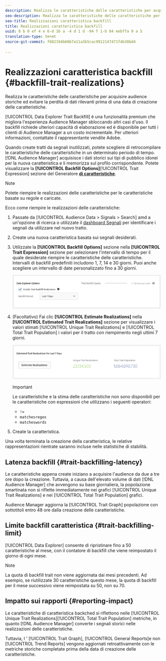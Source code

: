 ```yaml
---
description: Realizza le caratteristiche delle caratteristiche per acquisire audience storiche ed evitare la perdita di dati rilevanti prima di una data di creazione delle caratteristiche.
seo-description: Realizza le caratteristiche delle caratteristiche per acquisire audience storiche ed evitare la perdita di dati rilevanti prima di una data di creazione delle caratteristiche.
seo-title: Realizzazioni caratteristica backfill
title: Realizzazioni caratteristica backfill
uuid: 8 b 0 ef 4 e 6-d 16 a -4 d 1 d -94 f 1-b 84 eebffa 9 a 5
translation-type: tm+mt
source-git-commit: f682194b60b7a11a3b5cac9912147471f4b30bd4

---
```



# Realizzazioni caratteristica backfill {#backfill-trait-realizations}

Realizza le caratteristiche delle caratteristiche per acquisire audience storiche ed evitare la perdita di dati rilevanti prima di una data di creazione delle caratteristiche.

[!UICONTROL Data Explorer Trait Backfill] è una funzionalità premium che migliora l'esperienza Audience Manager sbloccando altri casi d'uso. Il backfill richiede ulteriori capacità di elaborazione ed è disponibile per tutti i clienti di Audience Manager a un costo incrementale. Per ulteriori informazioni, contattate il rappresentante vendite Adobe.

Quando create tratti da segnali inutilizzati, potete scegliere di retrocompilare le caratteristiche delle caratteristiche in un determinato periodo di tempo. [!DNL Audience Manager] acquisisce i dati storici sui tipi di pubblico idonei per la nuova caratteristica e li memorizza sul profilo corrispondente. Potete visualizzare la **[!UICONTROL Backfill Options]**[!UICONTROL Trait Expression] sezione del Generatore **[di caratteristiche](../../features/traits/about-trait-builder.md)**.

>[!NOTE]
>
>Potete riempire le realizzazioni delle caratteristiche per le caratteristiche basate su regole e caricate.

Ecco come riempire le realizzazioni delle caratteristiche:

1. Passate da [!UICONTROL Audience Data > Signals > Search] amd a un'opzione di ricerca o utilizzate il [dashboard Segnali](../../features/data-explorer/data-explorer-signals-dashboard.md) per identificare i segnali da utilizzare nel nuovo tratto.
1. Create una nuova caratteristica basata sui segnali desiderati.
1. Utilizzate la **[!UICONTROL Backfill Options]** sezione nella **[!UICONTROL Trait Expression]** sezione per selezionare l'intervallo di tempo per il quale desiderate riempire le caratteristiche delle caratteristiche. Intervalli di backfill predefiniti includono 1, 7, 14 e 30 giorni. Puoi anche scegliere un intervallo di date personalizzato fino a 30 giorni.

   ![trait-backfill](assets/signals-trait-backfill.png)

1. (Facoltativo) Fai clic **[!UICONTROL Estimate Realizations]** nella **[!UICONTROL Estimated Trait Realizations]** sezione per visualizzare i valori stimati [!UICONTROL Unique Trait Realizations] e [!UICONTROL Total Trait Population] i valori per il tratto con riempimento negli ultimi 7 giorni.

   ![stime-trait-realizations](assets/estimate-trait-realizations.png)

   >[!IMPORTANT]
   >
   >Le caratteristiche e la stima delle caratteristiche non sono disponibili per le caratteristiche con espressioni che utilizzano i seguenti operatori:
   >    * `!=`
   >    * `matchesregex`
   >    * `matcheswords`

1. Create la caratteristica.

Una volta terminata la creazione della caratteristica, le relative rappresentazioni rientrate saranno incluse nelle statistiche di stabilità.

## Latenza backfill {#trait-backfilling-latency}

Le caratteristiche appena create iniziano a acquisire l'audience da due a tre ore dopo la creazione. Tuttavia, a causa dell'elevato volume di dati [!DNL Audience Manager] che avvengono su base giornaliera, la popolazione smartinata non si riflette immediatamente nei grafici [!UICONTROL Unique Trait Realizations] e nei [!UICONTROL Total Trait Population] grafici.

Audience Manager aggiorna la [!UICONTROL Trait Graph] popolazione con sottotitoli entro 48 ore dalla creazione delle caratteristiche.

## Limite backfill caratteristica {#trait-backfilling-limit}

[!UICONTROL Data Explorer] consente di ripristinare fino a 50 caratteristiche al mese, con il contatore di backfill che viene reimpostato il giorno di ogni mese.

>[!NOTE]
>
>La quota di backfill trait non viene aggiornata dai mesi precedenti. Ad esempio, se riutilizzate 30 caratteristiche questo mese, la quota di backfill per il mese successivo viene reimpostata su 50, non su 70.

## Impatto sui rapporti {#reporting-impact}

Le caratteristiche di caratteristica backched si riflettono nelle [!UICONTROL Unique Trait Realizations][!UICONTROL Total Trait Population] metriche, in quanto [!DNL Audience Manager] converte i segnali storici nelle realizzazioni delle caratteristiche.

Tuttavia, l ' [!UICONTROL Trait Graph], [!UICONTROL General Reports]e non [!UICONTROL Trend Reports] vengono aggiornati retroattivamente con le metriche storiche completate prima della data di creazione delle caratteristiche.